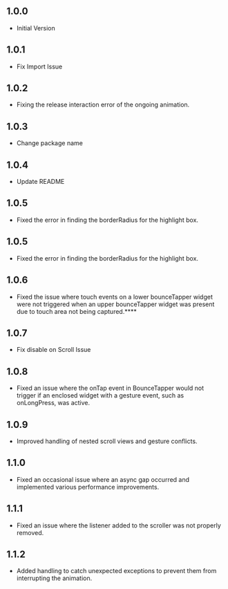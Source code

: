 ## 1.0.0

* Initial Version

## 1.0.1

* Fix Import Issue

## 1.0.2

* Fixing the release interaction error of the ongoing animation.

## 1.0.3

* Change package name

## 1.0.4

* Update README

## 1.0.5

* Fixed the error in finding the borderRadius for the highlight box.

## 1.0.5

* Fixed the error in finding the borderRadius for the highlight box.


## 1.0.6

* Fixed the issue where touch events on a lower bounceTapper widget were not triggered when an upper bounceTapper widget was present due to touch area not being captured.****


## 1.0.7
* Fix disable on Scroll Issue


## 1.0.8
* Fixed an issue where the onTap event in BounceTapper would not trigger if an enclosed widget with a gesture event, such as onLongPress, was active.


## 1.0.9
* Improved handling of nested scroll views and gesture conflicts.

## 1.1.0
* Fixed an occasional issue where an async gap occurred and implemented various performance improvements.

## 1.1.1
* Fixed an issue where the listener added to the scroller was not properly removed.

## 1.1.2
* Added handling to catch unexpected exceptions to prevent them from interrupting the animation.